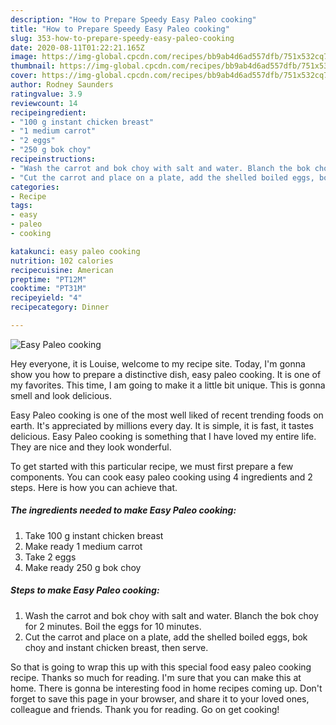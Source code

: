 ```yaml
---
description: "How to Prepare Speedy Easy Paleo cooking"
title: "How to Prepare Speedy Easy Paleo cooking"
slug: 353-how-to-prepare-speedy-easy-paleo-cooking
date: 2020-08-11T01:22:21.165Z
image: https://img-global.cpcdn.com/recipes/bb9ab4d6ad557dfb/751x532cq70/easy-paleo-cooking-recipe-main-photo.jpg
thumbnail: https://img-global.cpcdn.com/recipes/bb9ab4d6ad557dfb/751x532cq70/easy-paleo-cooking-recipe-main-photo.jpg
cover: https://img-global.cpcdn.com/recipes/bb9ab4d6ad557dfb/751x532cq70/easy-paleo-cooking-recipe-main-photo.jpg
author: Rodney Saunders
ratingvalue: 3.9
reviewcount: 14
recipeingredient:
- "100 g instant chicken breast"
- "1 medium carrot"
- "2 eggs"
- "250 g bok choy"
recipeinstructions:
- "Wash the carrot and bok choy with salt and water. Blanch the bok choy for 2 minutes. Boil the eggs for 10 minutes."
- "Cut the carrot and place on a plate, add the shelled boiled eggs, bok choy and instant chicken breast, then serve."
categories:
- Recipe
tags:
- easy
- paleo
- cooking

katakunci: easy paleo cooking 
nutrition: 102 calories
recipecuisine: American
preptime: "PT12M"
cooktime: "PT31M"
recipeyield: "4"
recipecategory: Dinner

---
```



![Easy Paleo cooking](https://img-global.cpcdn.com/recipes/bb9ab4d6ad557dfb/751x532cq70/easy-paleo-cooking-recipe-main-photo.jpg)

Hey everyone, it is Louise, welcome to my recipe site. Today, I'm gonna show you how to prepare a distinctive dish, easy paleo cooking. It is one of my favorites. This time, I am going to make it a little bit unique. This is gonna smell and look delicious.



Easy Paleo cooking is one of the most well liked of recent trending foods on earth. It's appreciated by millions every day. It is simple, it is fast, it tastes delicious. Easy Paleo cooking is something that I have loved my entire life. They are nice and they look wonderful.


To get started with this particular recipe, we must first prepare a few components. You can cook easy paleo cooking using 4 ingredients and 2 steps. Here is how you can achieve that.

##### The ingredients needed to make Easy Paleo cooking:

1. Take 100 g instant chicken breast
1. Make ready 1 medium carrot
1. Take 2 eggs
1. Make ready 250 g bok choy




##### Steps to make Easy Paleo cooking:

1. Wash the carrot and bok choy with salt and water. Blanch the bok choy for 2 minutes. Boil the eggs for 10 minutes.
1. Cut the carrot and place on a plate, add the shelled boiled eggs, bok choy and instant chicken breast, then serve.




So that is going to wrap this up with this special food easy paleo cooking recipe. Thanks so much for reading. I'm sure that you can make this at home. There is gonna be interesting food in home recipes coming up. Don't forget to save this page in your browser, and share it to your loved ones, colleague and friends. Thank you for reading. Go on get cooking!
